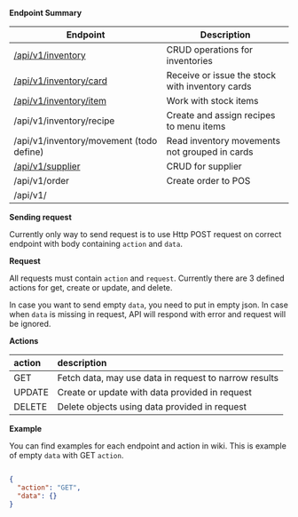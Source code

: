 **Endpoint Summary**




| Endpoint                                 | Description                                     |
| ---------------------------------------- | ----------------------------------------------- |
| [/api/v1/inventory](inventory.md#)       | CRUD operations for inventories                 |
| [/api/v1/inventory/card](card.md#)       | Receive or issue the stock with inventory cards |
| [/api/v1/inventory/item](item.md#)       | Work with stock items                           |
| /api/v1/inventory/recipe                 | Create and assign recipes to menu items         |
| /api/v1/inventory/movement (todo define) | Read inventory movements not grouped in cards   |
| [/api/v1/supplier](supplier.md#)         | CRUD for supplier                               |
| /api/v1/order                            | Create order to POS                             |
| /api/v1/                                 |                                                 |


**Sending request**

Currently only way to send request is to use Http POST request on correct endpoint with body containing `action` and `data`.

**Request**

All requests must contain `action` and `request`. Currently there are 3 defined actions for get, create or update, and delete.

In case you want to send empty `data`, you need to put in empty json. In case when `data` is missing in request, API will respond with error and request will be ignored.

**Actions**

| action | description |
| :---   | :---          |
| GET | Fetch data, may use data in request to narrow results |
| UPDATE | Create or update with data provided in request |
| DELETE | Delete objects using data provided in request |

**Example**

You can find examples for each endpoint and action in wiki. This is example of empty `data` with GET `action`.

```json

{
  "action": "GET",
  "data": {}
}
```
